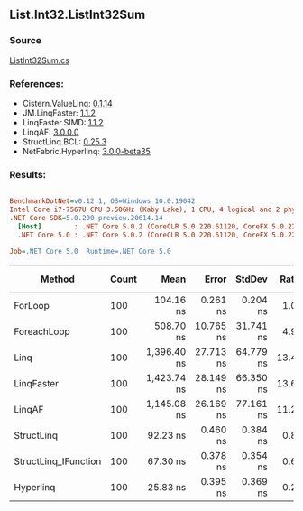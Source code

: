 ﻿## List.Int32.ListInt32Sum

### Source
[ListInt32Sum.cs](../LinqBenchmarks/List/Int32/ListInt32Sum.cs)

### References:
- Cistern.ValueLinq: [0.1.14](https://www.nuget.org/packages/Cistern.ValueLinq/0.1.14)
- JM.LinqFaster: [1.1.2](https://www.nuget.org/packages/JM.LinqFaster/1.1.2)
- LinqFaster.SIMD: [1.1.2](https://www.nuget.org/packages/LinqFaster.SIMD/1.0.3)
- LinqAF: [3.0.0.0](https://www.nuget.org/packages/LinqAF/3.0.0.0)
- StructLinq.BCL: [0.25.3](https://www.nuget.org/packages/StructLinq.BCL/0.25.3)
- NetFabric.Hyperlinq: [3.0.0-beta35](https://www.nuget.org/packages/NetFabric.Hyperlinq/3.0.0-beta35)

### Results:
``` ini

BenchmarkDotNet=v0.12.1, OS=Windows 10.0.19042
Intel Core i7-7567U CPU 3.50GHz (Kaby Lake), 1 CPU, 4 logical and 2 physical cores
.NET Core SDK=5.0.200-preview.20614.14
  [Host]        : .NET Core 5.0.2 (CoreCLR 5.0.220.61120, CoreFX 5.0.220.61120), X64 RyuJIT
  .NET Core 5.0 : .NET Core 5.0.2 (CoreCLR 5.0.220.61120, CoreFX 5.0.220.61120), X64 RyuJIT

Job=.NET Core 5.0  Runtime=.NET Core 5.0  

```
|               Method | Count |        Mean |     Error |    StdDev | Ratio | RatioSD |  Gen 0 | Gen 1 | Gen 2 | Allocated |
|--------------------- |------ |------------:|----------:|----------:|------:|--------:|-------:|------:|------:|----------:|
|              ForLoop |   100 |   104.16 ns |  0.261 ns |  0.204 ns |  1.00 |    0.00 |      - |     - |     - |         - |
|          ForeachLoop |   100 |   508.70 ns | 10.765 ns | 31.741 ns |  4.92 |    0.35 |      - |     - |     - |         - |
|                 Linq |   100 | 1,396.40 ns | 27.713 ns | 64.779 ns | 13.42 |    0.71 | 0.0191 |     - |     - |      40 B |
|           LinqFaster |   100 | 1,423.74 ns | 28.149 ns | 66.350 ns | 13.60 |    0.82 | 0.0191 |     - |     - |      40 B |
|               LinqAF |   100 | 1,145.08 ns | 26.169 ns | 77.161 ns | 11.27 |    0.78 |      - |     - |     - |         - |
|           StructLinq |   100 |    92.23 ns |  0.460 ns |  0.384 ns |  0.89 |    0.00 | 0.0153 |     - |     - |      32 B |
| StructLinq_IFunction |   100 |    67.30 ns |  0.378 ns |  0.354 ns |  0.65 |    0.00 |      - |     - |     - |         - |
|            Hyperlinq |   100 |    25.83 ns |  0.395 ns |  0.369 ns |  0.25 |    0.00 |      - |     - |     - |         - |
